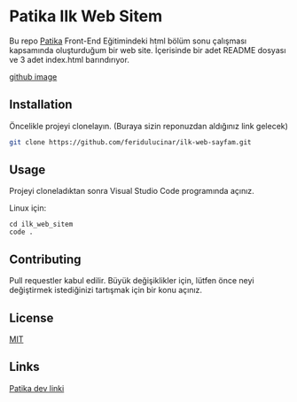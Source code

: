 # Patika Ilk Web Sitem

Bu repo [Patika](https://www.patika.dev) Front-End Eğitimindeki html bölüm sonu çalışması kapsamında oluşturduğum bir web site. İçerisinde bir adet README dosyası ve 3 adet index.html barındırıyor.

[github image](https://www.hizliresim.com/mtnmjwi)

## Installation

Öncelikle projeyi clonelayın. (Buraya sizin reponuzdan aldığınız link gelecek)

```bash
git clone https://github.com/feridulucinar/ilk-web-sayfam.git
```

## Usage

Projeyi cloneladıktan sonra Visual Studio Code programında açınız.

Linux için:
```linux
cd ilk_web_sitem
code .
```

## Contributing
Pull requestler kabul edilir. Büyük değişiklikler için, lütfen önce neyi değiştirmek istediğinizi tartışmak için bir konu açınız.


## License
[MIT](https://choosealicense.com/licenses/mit/)

## Links

[Patika dev linki](https://app.patika.dev/fulbaibu) 